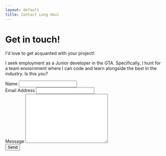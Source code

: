 ```yaml
---
layout: default
title: Contact Long Haul
---
```


<div id="contact">
  <h1 class="pageTitle">Get in touch!</h1>
  <div class="contactContent">
    <p class="intro">I'd love to get acquanted with your project!.</p>
    <p>I seek employment as a Junior developer in the GTA. Specifically, I hunt for a team enviornment where I can code and learn alongside the best in the industry. Is this you? </p>
  </div>
  <form action="http://formspree.io/hello@brianbancroft.ca" method="POST">
    <label for="name">Name</label>    
    <input type="text" id="name" name="name" class="full-width"><br>
    <label for="email">Email Address</label>
    <input type="email" id="email" name="_replyto" class="full-width"><br>
    <label for="message">Message</label>
    <textarea name="message" id="message" cols="30" rows="10" class="full-width"></textarea><br>
    <input type="submit" value="Send" class="button">
  </form>
</div>

